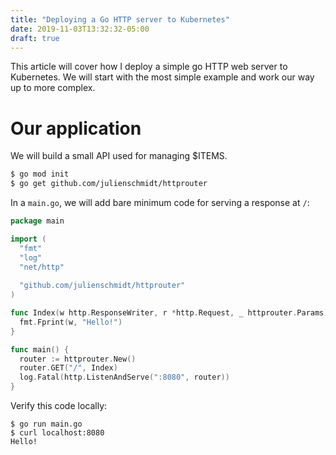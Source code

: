 ```yaml
---
title: "Deploying a Go HTTP server to Kubernetes"
date: 2019-11-03T13:32:32-05:00
draft: true
---
```


This article will cover how I deploy a simple go HTTP web server to Kubernetes.
We will start with the most simple example and work our way up to more complex.

# Our application

We will build a small API used for managing $ITEMS.

```bash
$ go mod init
$ go get github.com/julienschmidt/httprouter
```

In a `main.go`, we will add bare minimum code for serving a response at `/`:

```go
package main

import (
  "fmt"
  "log"
  "net/http"
  
  "github.com/julienschmidt/httprouter"
)

func Index(w http.ResponseWriter, r *http.Request, _ httprouter.Params) {
  fmt.Fprint(w, "Hello!")
}

func main() {
  router := httprouter.New()
  router.GET("/", Index)
  log.Fatal(http.ListenAndServe(":8080", router))
}
```

Verify this code locally:

```
$ go run main.go
$ curl localhost:8080
Hello!
```
